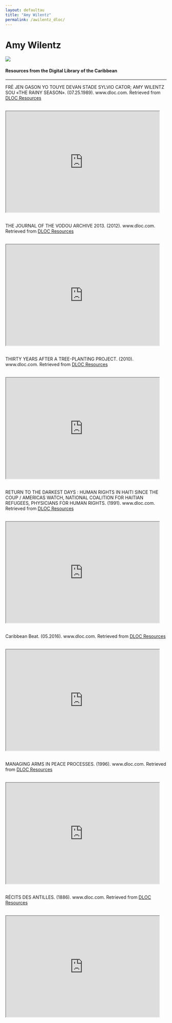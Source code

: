 ```yaml
---
layout: defaultau
title: "Amy Wilentz"
permalink: /awilentz_dloc/
---
```

<!-- partial:index.partial.html -->
<div class="content">
    <h1>Amy Wilentz</h1>
    <div class="quote">
        <div><img src="https://static01.nyt.com/images/2006/09/03/books/wile190.jpg?quality=75&auto=webp&disable=upscale" class="logo"></div>
    </div>
    <body>
    <h4>Resources from the Digital Library of the Caribbean</h4><hr>
    <div class="container-mt-5">
      <div class="row">
            <div class="col-md-6">
                <p>FRÈ JEN GASON YO TOUYE DEVAN STADE SYLVIO CATOR; AMY WILENTZ SOU «THE RAINY SEASON». (07.25.1989). www.dloc.com. Retrieved from <a href="https://www.dloc.com/AA00075282/00001/downloads" target="_blank">DLOC Resources</a></p><br>
                <iframe width="95%" height="315" src="https://www.dloc.com/AA00075282/00001/downloads"></iframe>
                <br>
                <br>
        </div>
      <div class="col-md-6">
            <p>THE JOURNAL OF THE VODOU ARCHIVE 2013. (2012). www.dloc.com. Retrieved from <a href="https://www.dloc.com/AA00015046/00002/images" target="_blank">DLOC Resources</a></p><br>
            <iframe width="95%" height="315" src="https://www.dloc.com/AA00015046/00002/images"></iframe>
            <br>
            <br>
        </div>
        </div>
    <div class="container-mt-5">
      <div class="row">
            <div class="col-md-6">
                <p>THIRTY YEARS AFTER A TREE-PLANTING PROJECT. (2010). www.dloc.com. Retrieved from <a href="https://www.dloc.com/UFE0041653/00001/images
" target="_blank">DLOC Resources</a></p><br>
                <iframe width="95%" height="315" src="https://www.dloc.com/UFE0041653/00001/images
"></iframe>
                <br>
                <br>
        </div>
        <div class="col-md-6">
            <p>RETURN TO THE DARKEST DAYS : HUMAN RIGHTS IN HAITI SINCE THE COUP / AMERICAS WATCH, NATIONAL COALITION FOR HAITIAN REFUGEES, PHYSICIANS FOR HUMAN RIGHTS. (1991). www.dloc.com. Retrieved from <a href="https://www.dloc.com/AA00000871/00001/images" target="_blank">DLOC Resources</a></p><br>
            <iframe width="95%" height="315" src="https://www.dloc.com/AA00000871/00001/images"></iframe>
            <br>
            <br>
        </div>
        </div>
    <div class="container-mt-5">
      <div class="row">
            <div class="col-md-6">
                <p>Caribbean Beat. (05.2016). www.dloc.com. Retrieved from <a href="https://www.dloc.com/AA00090268/00029/pdf" target="_blank">DLOC Resources</a></p><br>
                <iframe width="95%" height="315" src="https://www.dloc.com/AA00090268/00029/pdf"></iframe>
                <br>
                <br>
        </div>
      <div class="col-md-6">
            <p>MANAGING ARMS IN PEACE PROCESSES. (1996). www.dloc.com. Retrieved from <a href="https://www.dloc.com/AA00001122/00001/images" target="_blank">DLOC Resources</a></p><br>
            <iframe width="95%" height="315" src="https://www.dloc.com/AA00001122/00001/images"></iframe>
            <br>
            <br>
        </div>
        </div>
    <div class="container-mt-5">
      <div class="row">
            <div class="col-md-6">
                <p>RÉCITS DES ANTILLES. (1886). www.dloc.com. Retrieved from <a href="https://www.dloc.com/UF00098558/00001/images" target="_blank">DLOC Resources</a></p><br>
                <iframe width="95%" height="315" src="https://www.dloc.com/UF00098558/00001/images"></iframe>
                <br>
                <br>
        </div>
      </body> 
          </div>
  <!-- partial -->
<script src='https://cdnjs.cloudflare.com/ajax/libs/jquery/3.1.1/jquery.min.js'></script><script  src="{{ site.baseurl }}/assets/js/authorscript.js"></script>
